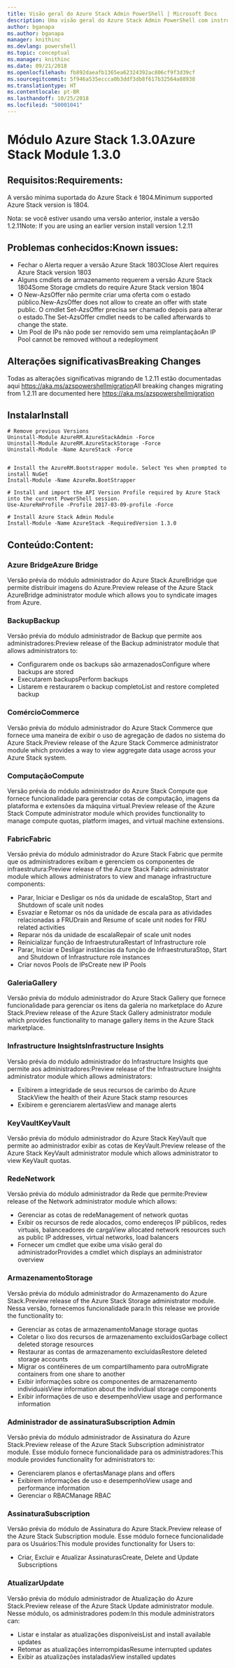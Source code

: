 ```yaml
---
title: Visão geral do Azure Stack Admin PowerShell | Microsoft Docs
description: Uma visão geral do Azure Stack Admin PowerShell com instruções de instalação e configuração.
author: bganapa
ms.author: bganapa
manager: knithinc
ms.devlang: powershell
ms.topic: conceptual
ms.manager: knithinc
ms.date: 09/21/2018
ms.openlocfilehash: fb892daeafb1365ea62324392ac806cf9f3d39cf
ms.sourcegitcommit: 5f946a535eccca0b3ddf3db8f617b32564a88938
ms.translationtype: HT
ms.contentlocale: pt-BR
ms.lasthandoff: 10/25/2018
ms.locfileid: "50001041"
---
```

# <a name="azure-stack-module-130"></a><span data-ttu-id="84984-103">Módulo Azure Stack 1.3.0</span><span class="sxs-lookup"><span data-stu-id="84984-103">Azure Stack Module 1.3.0</span></span>

## <a name="requirements"></a><span data-ttu-id="84984-104">Requisitos:</span><span class="sxs-lookup"><span data-stu-id="84984-104">Requirements:</span></span>
<span data-ttu-id="84984-105">A versão mínima suportada do Azure Stack é 1804.</span><span class="sxs-lookup"><span data-stu-id="84984-105">Minimum supported Azure Stack version is 1804.</span></span>

<span data-ttu-id="84984-106">Nota: se você estiver usando uma versão anterior, instale a versão 1.2.11</span><span class="sxs-lookup"><span data-stu-id="84984-106">Note: If you are using an earlier version install version 1.2.11</span></span>

## <a name="known-issues"></a><span data-ttu-id="84984-107">Problemas conhecidos:</span><span class="sxs-lookup"><span data-stu-id="84984-107">Known issues:</span></span>

- <span data-ttu-id="84984-108">Fechar o Alerta requer a versão Azure Stack 1803</span><span class="sxs-lookup"><span data-stu-id="84984-108">Close Alert requires Azure Stack version 1803</span></span>
- <span data-ttu-id="84984-109">Alguns cmdlets de armazenamento requerem a versão Azure Stack 1804</span><span class="sxs-lookup"><span data-stu-id="84984-109">Some Storage cmdlets do require Azure Stack version 1804</span></span>
- <span data-ttu-id="84984-110">O New-AzsOffer não permite criar uma oferta com o estado público.</span><span class="sxs-lookup"><span data-stu-id="84984-110">New-AzsOffer does not allow to create an offer with state public.</span></span> <span data-ttu-id="84984-111">O cmdlet Set-AzsOffer precisa ser chamado depois para alterar o estado.</span><span class="sxs-lookup"><span data-stu-id="84984-111">The Set-AzsOffer cmdlet needs to be called afterwards to change the state.</span></span>
- <span data-ttu-id="84984-112">Um Pool de IPs não pode ser removido sem uma reimplantação</span><span class="sxs-lookup"><span data-stu-id="84984-112">An IP Pool cannot be removed without a redeployment</span></span>

## <a name="breaking-changes"></a><span data-ttu-id="84984-113">Alterações significativas</span><span class="sxs-lookup"><span data-stu-id="84984-113">Breaking Changes</span></span>
<span data-ttu-id="84984-114">Todas as alterações significativas migrando de 1.2.11 estão documentadas aqui https://aka.ms/azspowershellmigration</span><span class="sxs-lookup"><span data-stu-id="84984-114">All breaking changes migrating from 1.2.11 are documented here https://aka.ms/azspowershellmigration</span></span>

## <a name="install"></a><span data-ttu-id="84984-115">Instalar</span><span class="sxs-lookup"><span data-stu-id="84984-115">Install</span></span>
```
# Remove previous Versions
Uninstall-Module AzureRM.AzureStackAdmin -Force
Uninstall-Module AzureRM.AzureStackStorage -Force
Uninstall-Module -Name AzureStack -Force 


# Install the AzureRM.Bootstrapper module. Select Yes when prompted to install NuGet
Install-Module -Name AzureRm.BootStrapper

# Install and import the API Version Profile required by Azure Stack into the current PowerShell session.
Use-AzureRmProfile -Profile 2017-03-09-profile -Force

# Install Azure Stack Admin Module
Install-Module -Name AzureStack -RequiredVersion 1.3.0
```
## <a name="content"></a><span data-ttu-id="84984-116">Conteúdo:</span><span class="sxs-lookup"><span data-stu-id="84984-116">Content:</span></span>
### <a name="azure-bridge"></a><span data-ttu-id="84984-117">Azure Bridge</span><span class="sxs-lookup"><span data-stu-id="84984-117">Azure Bridge</span></span>
<span data-ttu-id="84984-118">Versão prévia do módulo administrador do Azure Stack AzureBridge que permite distribuir imagens do Azure.</span><span class="sxs-lookup"><span data-stu-id="84984-118">Preview release of the Azure Stack AzureBridge administrator module which allows you to syndicate images from Azure.</span></span>

### <a name="backup"></a><span data-ttu-id="84984-119">Backup</span><span class="sxs-lookup"><span data-stu-id="84984-119">Backup</span></span>
<span data-ttu-id="84984-120">Versão prévia do módulo administrador de Backup que permite aos administradores:</span><span class="sxs-lookup"><span data-stu-id="84984-120">Preview release of the Backup administrator module that allows administrators to:</span></span>
- <span data-ttu-id="84984-121">Configurarem onde os backups são armazenados</span><span class="sxs-lookup"><span data-stu-id="84984-121">Configure where backups are stored</span></span>
- <span data-ttu-id="84984-122">Executarem backups</span><span class="sxs-lookup"><span data-stu-id="84984-122">Perform backups</span></span>
- <span data-ttu-id="84984-123">Listarem e restaurarem o backup completo</span><span class="sxs-lookup"><span data-stu-id="84984-123">List and restore completed backup</span></span>

### <a name="commerce"></a><span data-ttu-id="84984-124">Comércio</span><span class="sxs-lookup"><span data-stu-id="84984-124">Commerce</span></span>
<span data-ttu-id="84984-125">Versão prévia do módulo administrador do Azure Stack Commerce que fornece uma maneira de exibir o uso de agregação de dados no sistema do Azure Stack.</span><span class="sxs-lookup"><span data-stu-id="84984-125">Preview release of the Azure Stack Commerce administrator module which provides a way to view aggregate data usage across your Azure Stack system.</span></span>

### <a name="compute"></a><span data-ttu-id="84984-126">Computação</span><span class="sxs-lookup"><span data-stu-id="84984-126">Compute</span></span>
<span data-ttu-id="84984-127">Versão prévia do módulo administrador do Azure Stack Compute que fornece funcionalidade para gerenciar cotas de computação, imagens da plataforma e extensões da máquina virtual.</span><span class="sxs-lookup"><span data-stu-id="84984-127">Preview release of the Azure Stack Compute administrator module which provides functionality to manage compute quotas, platform images, and virtual machine extensions.</span></span>

### <a name="fabric"></a><span data-ttu-id="84984-128">Fabric</span><span class="sxs-lookup"><span data-stu-id="84984-128">Fabric</span></span>
<span data-ttu-id="84984-129">Versão prévia do módulo administrador do Azure Stack Fabric que permite que os administradores exibam e gerenciem os componentes de infraestrutura:</span><span class="sxs-lookup"><span data-stu-id="84984-129">Preview release of the Azure Stack Fabric administrator module which allows administrators to view and manage infrastructure components:</span></span>
- <span data-ttu-id="84984-130">Parar, Iniciar e Desligar os nós da unidade de escala</span><span class="sxs-lookup"><span data-stu-id="84984-130">Stop, Start and Shutdown of scale unit nodes</span></span>
- <span data-ttu-id="84984-131">Esvaziar e Retomar os nós da unidade de escala para as atividades relacionadas a FRU</span><span class="sxs-lookup"><span data-stu-id="84984-131">Drain and Resume of scale unit nodes for FRU related activities</span></span>
- <span data-ttu-id="84984-132">Reparar nós da unidade de escala</span><span class="sxs-lookup"><span data-stu-id="84984-132">Repair of scale unit nodes</span></span>
- <span data-ttu-id="84984-133">Reinicializar função de Infraestrutura</span><span class="sxs-lookup"><span data-stu-id="84984-133">Restart of Infrastructure role</span></span>
- <span data-ttu-id="84984-134">Parar, Iniciar e Desligar instâncias da função de Infraestrutura</span><span class="sxs-lookup"><span data-stu-id="84984-134">Stop, Start and Shutdown of Infrastructure role instances</span></span>
- <span data-ttu-id="84984-135">Criar novos Pools de IPs</span><span class="sxs-lookup"><span data-stu-id="84984-135">Create new IP Pools</span></span>


### <a name="gallery"></a><span data-ttu-id="84984-136">Galeria</span><span class="sxs-lookup"><span data-stu-id="84984-136">Gallery</span></span>
<span data-ttu-id="84984-137">Versão prévia do módulo administrador do Azure Stack Gallery que fornece funcionalidade para gerenciar os itens da galeria no marketplace do Azure Stack.</span><span class="sxs-lookup"><span data-stu-id="84984-137">Preview release of the Azure Stack Gallery administrator module which provides functionality to manage gallery items in the Azure Stack marketplace.</span></span>

### <a name="infrastructure-insights"></a><span data-ttu-id="84984-138">Infrastructure Insights</span><span class="sxs-lookup"><span data-stu-id="84984-138">Infrastructure Insights</span></span>
<span data-ttu-id="84984-139">Versão prévia do módulo administrador do Infrastructure Insights que permite aos administradores:</span><span class="sxs-lookup"><span data-stu-id="84984-139">Preview release of the Infrastructure Insights administrator module which allows administrators:</span></span>
- <span data-ttu-id="84984-140">Exibirem a integridade de seus recursos de carimbo do Azure Stack</span><span class="sxs-lookup"><span data-stu-id="84984-140">View the health of their Azure Stack stamp resources</span></span>
- <span data-ttu-id="84984-141">Exibirem e gerenciarem alertas</span><span class="sxs-lookup"><span data-stu-id="84984-141">View and manage alerts</span></span>

### <a name="keyvault"></a><span data-ttu-id="84984-142">KeyVault</span><span class="sxs-lookup"><span data-stu-id="84984-142">KeyVault</span></span>
<span data-ttu-id="84984-143">Versão prévia do módulo administrador do Azure Stack KeyVault que permite ao administrador exibir as cotas de KeyVault.</span><span class="sxs-lookup"><span data-stu-id="84984-143">Preview release of the Azure Stack KeyVault administrator module which allows administrator to view KeyVault quotas.</span></span>

### <a name="network"></a><span data-ttu-id="84984-144">Rede</span><span class="sxs-lookup"><span data-stu-id="84984-144">Network</span></span>
<span data-ttu-id="84984-145">Versão prévia do módulo administrador da Rede que permite:</span><span class="sxs-lookup"><span data-stu-id="84984-145">Preview release of the Network administrator module which allows:</span></span>
- <span data-ttu-id="84984-146">Gerenciar as cotas de rede</span><span class="sxs-lookup"><span data-stu-id="84984-146">Management of network quotas</span></span>
- <span data-ttu-id="84984-147">Exibir os recursos de rede alocados, como endereços IP públicos, redes virtuais, balanceadores de carga</span><span class="sxs-lookup"><span data-stu-id="84984-147">View allocated network resources such as public IP addresses, virtual networks, load balancers</span></span>
- <span data-ttu-id="84984-148">Fornecer um cmdlet que exibe uma visão geral do administrador</span><span class="sxs-lookup"><span data-stu-id="84984-148">Provides a cmdlet which displays an administrator overview</span></span>

### <a name="storage"></a><span data-ttu-id="84984-149">Armazenamento</span><span class="sxs-lookup"><span data-stu-id="84984-149">Storage</span></span>
<span data-ttu-id="84984-150">Versão prévia do módulo administrador do Armazenamento do Azure Stack.</span><span class="sxs-lookup"><span data-stu-id="84984-150">Preview release of the Azure Stack Storage administrator module.</span></span>  <span data-ttu-id="84984-151">Nessa versão, fornecemos funcionalidade para:</span><span class="sxs-lookup"><span data-stu-id="84984-151">In this release we provide the functionality to:</span></span>
- <span data-ttu-id="84984-152">Gerenciar as cotas de armazenamento</span><span class="sxs-lookup"><span data-stu-id="84984-152">Manage storage quotas</span></span>
- <span data-ttu-id="84984-153">Coletar o lixo dos recursos de armazenamento excluídos</span><span class="sxs-lookup"><span data-stu-id="84984-153">Garbage collect deleted storage resources</span></span>
- <span data-ttu-id="84984-154">Restaurar as contas de armazenamento excluídas</span><span class="sxs-lookup"><span data-stu-id="84984-154">Restore deleted storage accounts</span></span>
- <span data-ttu-id="84984-155">Migrar os contêineres de um compartilhamento para outro</span><span class="sxs-lookup"><span data-stu-id="84984-155">Migrate containers from one share to another</span></span>
- <span data-ttu-id="84984-156">Exibir informações sobre os componentes de armazenamento individuais</span><span class="sxs-lookup"><span data-stu-id="84984-156">View information about the individual storage components</span></span>
- <span data-ttu-id="84984-157">Exibir informações de uso e desempenho</span><span class="sxs-lookup"><span data-stu-id="84984-157">View usage and performance information</span></span>

### <a name="subscription-admin"></a><span data-ttu-id="84984-158">Administrador de assinatura</span><span class="sxs-lookup"><span data-stu-id="84984-158">Subscription Admin</span></span>
<span data-ttu-id="84984-159">Versão prévia do módulo administrador de Assinatura do Azure Stack.</span><span class="sxs-lookup"><span data-stu-id="84984-159">Preview release of the Azure Stack Subscription administrator module.</span></span>  <span data-ttu-id="84984-160">Esse módulo fornece funcionalidade para os administradores:</span><span class="sxs-lookup"><span data-stu-id="84984-160">This module provides functionality for administrators to:</span></span>
- <span data-ttu-id="84984-161">Gerenciarem planos e ofertas</span><span class="sxs-lookup"><span data-stu-id="84984-161">Manage plans and offers</span></span>
- <span data-ttu-id="84984-162">Exibirem informações de uso e desempenho</span><span class="sxs-lookup"><span data-stu-id="84984-162">View usage and performance information</span></span>
- <span data-ttu-id="84984-163">Gerenciar o RBAC</span><span class="sxs-lookup"><span data-stu-id="84984-163">Manage RBAC</span></span>

### <a name="subscription"></a><span data-ttu-id="84984-164">Assinatura</span><span class="sxs-lookup"><span data-stu-id="84984-164">Subscription</span></span>
<span data-ttu-id="84984-165">Versão prévia do módulo de Assinatura do Azure Stack.</span><span class="sxs-lookup"><span data-stu-id="84984-165">Preview release of the Azure Stack Subscription module.</span></span>  <span data-ttu-id="84984-166">Esse módulo fornece funcionalidade para os Usuários:</span><span class="sxs-lookup"><span data-stu-id="84984-166">This module provides functionality for Users to:</span></span>
- <span data-ttu-id="84984-167">Criar, Excluir e Atualizar Assinaturas</span><span class="sxs-lookup"><span data-stu-id="84984-167">Create, Delete and Update Subscriptions</span></span>

### <a name="update"></a><span data-ttu-id="84984-168">Atualizar</span><span class="sxs-lookup"><span data-stu-id="84984-168">Update</span></span>
<span data-ttu-id="84984-169">Versão prévia do módulo administrador de Atualização do Azure Stack.</span><span class="sxs-lookup"><span data-stu-id="84984-169">Preview release of the Azure Stack Update administrator module.</span></span>  <span data-ttu-id="84984-170">Nesse módulo, os administradores podem:</span><span class="sxs-lookup"><span data-stu-id="84984-170">In this module administrators can:</span></span>
- <span data-ttu-id="84984-171">Listar e instalar as atualizações disponíveis</span><span class="sxs-lookup"><span data-stu-id="84984-171">List and install available updates</span></span>
- <span data-ttu-id="84984-172">Retomar as atualizações interrompidas</span><span class="sxs-lookup"><span data-stu-id="84984-172">Resume interrupted updates</span></span>
- <span data-ttu-id="84984-173">Exibir as atualizações instaladas</span><span class="sxs-lookup"><span data-stu-id="84984-173">View installed updates</span></span>
